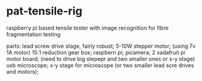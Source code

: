 # pat-tensile-rig
raspberry pi based tensile tester with image recognition for fibre fragmentation testing

parts:
lead screw drive stage, fairly robust;
5-10W stepper motor; (using 7v 1A motor)
15:1 reduction gear box;
raspberri pi;
picamera;
2 xadafruit pi motor board; (need to drive big stepepr and two smaller ones or x-y stage)
usb microscope;
x-y stage for microscope (or two smaller lead scre drives and motors);
